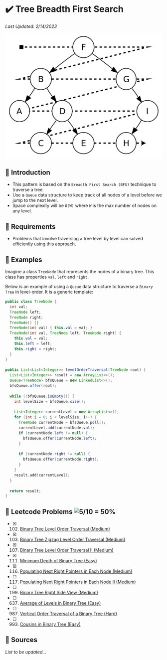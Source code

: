 # :heavy_check_mark: Tree Breadth First Search
*Last Updated: 2/14/2023*

![Image of tree breadth first search](../images/patterns/tree-breadth-first-search/tree-breadth-first-search.png)

## :round_pushpin: Introduction
- This pattern is based on the `Breadth First Search (BFS)` technique to traverse a tree.
- Use a `Queue` data structure to keep track of all nodes of a level before we jump to the next level.
- Space complexity will be `O(W)` where `W` is the max number of nodes on any level.

## :round_pushpin: Requirements
- Problems that involve traversing a tree level by level can solved efficiently using this approach.

## :round_pushpin: Examples
Imagine a class `TreeNode` that represents the nodes of a binary tree. This class has properties `val`, `left` and `right`.

Below is an example of using a `Queue` data structure to traverse a `Binary Tree` in level-order. It is a generic template:

```java
public class TreeNode {
  int val;
  TreeNode left;
  TreeNode right;
  TreeNode() {}
  TreeNode(int val) { this.val = val; }
  TreeNode(int val, TreeNode left, TreeNode right) {
    this.val = val;
    this.left = left;
    this.right = right;
  }
}

public List<List<Integer>> levelOrderTraversal(TreeNode root) {
  List<List<Integer>> result = new ArrayList<>();
  Queue<TreeNode> bfsQueue = new LinkedList<>();
  bfsQueue.offer(root);

  while (!bfsQueue.isEmpty()) {
    int levelSize = bfsQueue.size();

    List<Integer> currentLevel = new ArrayList<>();
    for (int i = 0; i < levelSize; i++) {
      TreeNode currentNode = bfsQueue.poll();
      currentLevel.add(currentNode.val);
      if (currentNode.left != null) {
        bfsQueue.offer(currentNode.left);
      }

      if (currentNode.right != null) {
        bfsQueue.offer(currentNode.right);
      }
    }
    result.add(currentLevel);
  }

  return result;
}
```

## :round_pushpin: Leetcode Problems ![5/10 = 50%](https://progress-bar.dev/50)

- [x] 102. [Binary Tree Level Order Traversal (Medium)](https://leetcode.com/problems/binary-tree-level-order-traversal/)
- [x] 103. [Binary Tree Zigzag Level Order Traversal (Medium)](https://leetcode.com/problems/binary-tree-zigzag-level-order-traversal/)
- [x] 107. [Binary Tree Level Order Traversal II (Medium)](https://leetcode.com/problems/binary-tree-level-order-traversal-ii/)
- [x] 111. [Minimum Depth of Binary Tree (Easy)](https://leetcode.com/problems/minimum-depth-of-binary-tree/)
- [x] 116. [Populating Next Right Pointers in Each Node (Medium)](https://leetcode.com/problems/populating-next-right-pointers-in-each-node/)
- [ ] 117. [Populating Next Right Pointers in Each Node II (Medium)](https://leetcode.com/problems/populating-next-right-pointers-in-each-node-ii/description/)
- [ ] 199. [Binary Tree Right Side View (Medium)](https://leetcode.com/problems/binary-tree-right-side-view/)
- [ ] 637. [Average of Levels in Binary Tree (Easy)](https://leetcode.com/problems/average-of-levels-in-binary-tree/)
- [ ] 987. [Vertical Order Traversal of a Binary Tree (Hard)](https://leetcode.com/problems/vertical-order-traversal-of-a-binary-tree/)
- [ ] 993. [Cousins in Binary Tree (Easy)](https://leetcode.com/problems/cousins-in-binary-tree/)

## :round_pushpin: Sources
*List to be updated...*
